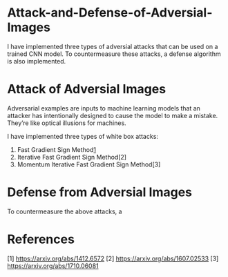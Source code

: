 # Attack-and-Defense-of-Adversial-Images
I have implemented three types of adversial attacks that can be used on a trained CNN model. To countermeasure these attacks, a defense algorithm is also implemented.

# Attack of Adversial Images

Adversarial examples are inputs to machine learning models that an attacker has intentionally designed to cause the model to make a mistake. They’re like optical illusions for machines.

I have implemented three types of white box attacks:

1. Fast Gradient Sign Method[1](https://arxiv.org/abs/1412.6572)
2. Iterative Fast Gradient Sign Method[2]
3. Momentum Iterative Fast Gradient Sign Method[3]

# Defense from Adversial Images

To countermeasure the above attacks, a 

# References

[1] https://arxiv.org/abs/1412.6572
[2] https://arxiv.org/abs/1607.02533
[3] https://arxiv.org/abs/1710.06081



